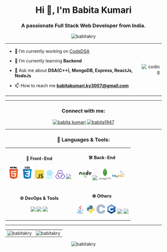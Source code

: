 <h1 align="center">Hi 👋, I'm Babita Kumari</h1>
<h3 align="center">A passionate Full Stack Web Developer from India.</h3>

<p align="center">
  <img src="https://komarev.com/ghpvc/?username=babitakry&label=Profile%20views&color=0e75b6&style=flat" alt="babitakry" />
</p>

<div align="center">
<table>
  <tr>
    <td>

- 🔭 I’m currently working on [CodeDSA](https://github.com/babitakry/codedsa)  
- 🌱 I’m currently learning **Backend**  
- 💬 Ask me about **DSA(C++), MongoDB, Express, ReactJs, NodeJs**  
- 📫 How to reach me **babitakumari.ky3007@gmail.com**

   </td>
   <td align="right">
     <img src="https://img.freepik.com/free-vector/cute-girl-hacker-operating-laptop-cartoon-vector-icon-illustration-people-technology-isolated-flat_138676-9487.jpg?semt=ais_hybrid&w=740" alt="coding" width="300" />
   </td>
  </tr>
</table>
</div>

---

<h3 align="center">Connect with me:</h3>
<p align="center">
<a href="https://linkedin.com/in/babita kumari" target="blank"><img align="center" src="https://raw.githubusercontent.com/rahuldkjain/github-profile-readme-generator/master/src/images/icons/Social/linked-in-alt.svg" alt="babita kumari" height="30" width="40" /></a>
<a href="https://www.leetcode.com/babita1947" target="blank"><img align="center" src="https://raw.githubusercontent.com/rahuldkjain/github-profile-readme-generator/master/src/images/icons/Social/leet-code.svg" alt="babita1947" height="30" width="40" /></a>
</p>

---

<h3 align="center">🧰 Languages & Tools:</h3>

<table align="center">
  <tr>
    <td align="center">
      <h4>🚀 Front-End</h4>
      <p>
        <img src="https://raw.githubusercontent.com/devicons/devicon/master/icons/html5/html5-original-wordmark.svg" width="40"/>
        <img src="https://raw.githubusercontent.com/devicons/devicon/master/icons/css3/css3-original-wordmark.svg" width="40"/>
        <img src="https://raw.githubusercontent.com/devicons/devicon/master/icons/javascript/javascript-original.svg" width="30"/>
        <img src="https://raw.githubusercontent.com/devicons/devicon/master/icons/react/react-original-wordmark.svg" width="30"/>
        <img src="https://raw.githubusercontent.com/devicons/devicon/master/icons/redux/redux-original.svg" width="30"/>
        <img src="https://www.vectorlogo.zone/logos/tailwindcss/tailwindcss-icon.svg" width="30"/>
      </p>
    </td>
    <td align="center">
      <h4>🛠️ Back-End</h4>
      <p>
        <img src="https://raw.githubusercontent.com/devicons/devicon/master/icons/nodejs/nodejs-original-wordmark.svg" width="40"/>
        <img src="https://upload.wikimedia.org/wikipedia/commons/6/64/Expressjs.png" width="40"/>
        <img src="https://raw.githubusercontent.com/devicons/devicon/master/icons/mongodb/mongodb-original-wordmark.svg" width="40"/>
        <img src="https://raw.githubusercontent.com/devicons/devicon/master/icons/mysql/mysql-original-wordmark.svg" width="40"/>
      </p>
    </td>
  </tr>
  <tr>
    <td align="center">
      <h4>⚙️ DevOps & Tools</h4>
      <p>
        <img src="https://www.vectorlogo.zone/logos/git-scm/git-scm-icon.svg" width="30"/>
        <img src="https://www.vectorlogo.zone/logos/getpostman/getpostman-icon.svg" width="30"/>
        <img src="https://www.vectorlogo.zone/logos/firebase/firebase-icon.svg" width="30"/>
      </p>
    </td>
    <td align="center">
      <h4>🌐 Others</h4>
      <p>
        <img src="https://raw.githubusercontent.com/devicons/devicon/master/icons/java/java-original.svg" width="30"/>
        <img src="https://raw.githubusercontent.com/devicons/devicon/master/icons/python/python-original.svg" width="30"/>
        <img src="https://raw.githubusercontent.com/devicons/devicon/master/icons/c/c-original.svg" width="30"/>
        <img src="https://raw.githubusercontent.com/devicons/devicon/master/icons/cplusplus/cplusplus-original.svg" width="30"/>
        <img src="https://www.vectorlogo.zone/logos/figma/figma-icon.svg" width="30"/>
        <img src="https://cdn.worldvectorlogo.com/logos/nextjs-2.svg" width="30"/>
      </p>
    </td>
  </tr>
</table>

---

<table align="center">
  <tr>
    <td>
      <img src="https://github-readme-stats.vercel.app/api/top-langs?username=babitakry&show_icons=true&locale=en&layout=compact" alt="babitakry" />
    </td>
    <td>
      <img src="https://github-readme-stats.vercel.app/api?username=babitakry&show_icons=true&locale=en" alt="babitakry" />
    </td>
  </tr>
</table>

<p align="center">
  <img src="https://github-readme-streak-stats.herokuapp.com/?user=babitakry" alt="babitakry" />
</p>
